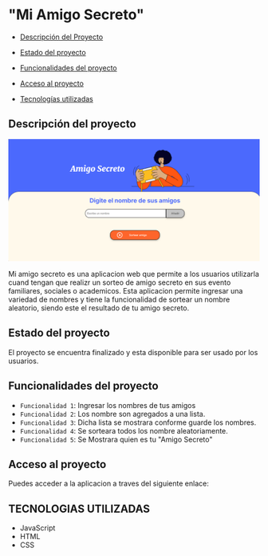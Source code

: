 <h1><center></center>"Mi Amigo Secreto"</center> </h1>

- [Descripción del Proyecto](#descripcion-proyecto)

- [Estado del proyecto](#Estado-proyecto)

- [Funcionalidades del proyecto](#Funcionalidades-proyecto)

- [Acceso al proyecto](#acceso-proyecto)

- [Tecnologías utilizadas](#tecnologías-utilizadas)

## Descripción del proyecto

![MI AMIGO SECRETO](secreto.png)

Mi amigo secreto es una aplicacion web que permite a los usuarios utilizarla cuand tengan que realizr un sorteo de amigo secreto en sus evento familiares, sociales o academicos. Esta aplicacion permite ingresar una variedad de nombres y tiene la funcionalidad de sortear un nombre aleatorio, siendo este el resultado de tu amigo secreto.

## Estado del proyecto

El proyecto se encuentra finalizado y esta disponible para ser usado por los usuarios.

## Funcionalidades del proyecto

- `Funcionalidad 1`: Ingresar los nombres de tus amigos
- `Funcionalidad 2`: Los nombre son agregados a una lista.
- `Funcionalidad 3`: Dicha lista se mostrara conforme guarde los nombres.
- `Funcionalidad 4`: Se sorteara todos los nombre  aleatoriamente.
- `Funcionalidad 5`: Se Mostrara quien es tu "Amigo Secreto"

## Acceso al proyecto

Puedes acceder a la aplicacion a traves del siguiente enlace:

## TECNOLOGIAS UTILIZADAS

- JavaScript
- HTML
- CSS
